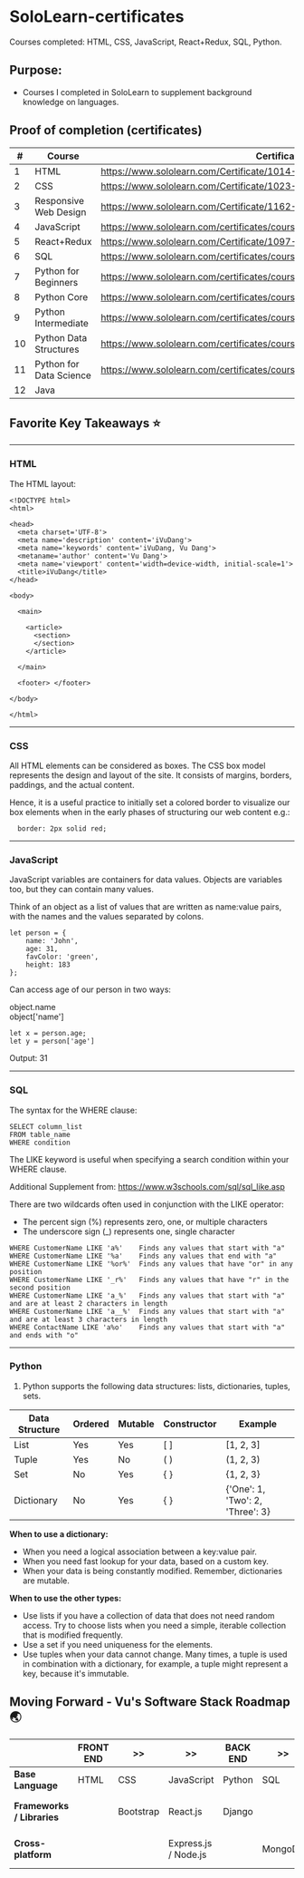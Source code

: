 # SoloLearn-certificates
Courses completed: HTML, CSS, JavaScript, React+Redux, SQL, Python.

## Purpose: 
* Courses I completed in SoloLearn to supplement background knowledge on languages. 

## Proof of completion (certificates)

| # | Course  | Certificate |
| ------------- | ------------- | ------------- |
| 1 | HTML  | https://www.sololearn.com/Certificate/1014-18375186/jpg  |
| 2 | CSS  | https://www.sololearn.com/Certificate/1023-18375186/jpg  |
| 3 | Responsive Web Design  | https://www.sololearn.com/Certificate/1162-18375186/jpg  |
| 4 | JavaScript  | https://www.sololearn.com/certificates/course/en/18375186/1024/landscape/png  |
| 5 | React+Redux  | https://www.sololearn.com/Certificate/1097-18375186/jpg/  |
| 6 | SQL  | https://www.sololearn.com/certificates/course/en/18375186/1060/landscape/png  |
| 7 | Python for Beginners  | https://www.sololearn.com/certificates/course/en/18375186/1157/landscape/png |
| 8 | Python Core  | https://www.sololearn.com/certificates/course/en/18375186/1073/landscape/png  |
| 9 | Python Intermediate  |   https://www.sololearn.com/certificates/course/en/18375186/1158/landscape/png	|
| 10 | Python Data Structures  | https://www.sololearn.com/certificates/course/en/18375186/1159/landscape/png  |
| 11 | Python for Data Science  |  https://www.sololearn.com/certificates/course/en/18375186/1161/landscape/png  |
| 12 | Java  |   |


## Favorite Key Takeaways :star:
- - - -
### HTML 
The HTML layout:

```
<!DOCTYPE html>
<html>

<head>
  <meta charset='UTF-8'>
  <meta name='description' content='iVuDang'> 
  <meta name='keywords' content='iVuDang, Vu Dang'>
  <metaname='author' content='Vu Dang'>
  <meta name='viewport' content='width=device-width, initial-scale=1'>
  <title>iVuDang</title> 
</head> 

<body>

  <main> 
  
    <article>
      <section> 
      </section> 
    </article>
    
  </main> 
 
  <footer> </footer> 
  
</body>

</html>
```

- - - -
### CSS
All HTML elements can be considered as boxes. The CSS box model represents the design and layout of the site. It consists of margins, borders, paddings, and the actual content. 

Hence, it is a useful practice to initially set a colored border to visualize our box elements when in the early phases of structuring our web content e.g.:

```
  border: 2px solid red;
```


- - - -
### JavaScript
JavaScript variables are containers for data values. Objects are variables too, but they can contain many values. 

Think of an object as a list of values that are written as name:value pairs, with the names and the values separated by colons. 
```
let person = {
	name: 'John', 
	age: 31,
	favColor: 'green',
	height: 183
};
```

Can access age of our person in two ways: 

object.name <br>
object['name']

```
let x = person.age;
let y = person['age']
```

Output: 31



- - - -
### SQL
The syntax for the WHERE clause:

```
SELECT column_list 
FROM table_name 
WHERE condition 
```

The LIKE keyword is useful when specifying a search condition within your WHERE clause.

Additional Supplement from: https://www.w3schools.com/sql/sql_like.asp

There are two wildcards often used in conjunction with the LIKE operator:
* The percent sign (%) represents zero, one, or multiple characters
* The underscore sign (_) represents one, single character

```
WHERE CustomerName LIKE 'a%' 	Finds any values that start with "a"
WHERE CustomerName LIKE '%a' 	Finds any values that end with "a"
WHERE CustomerName LIKE '%or%' 	Finds any values that have "or" in any position
WHERE CustomerName LIKE '_r%' 	Finds any values that have "r" in the second position
WHERE CustomerName LIKE 'a_%' 	Finds any values that start with "a" and are at least 2 characters in length
WHERE CustomerName LIKE 'a__%' 	Finds any values that start with "a" and are at least 3 characters in length
WHERE ContactName LIKE 'a%o' 	Finds any values that start with "a" and ends with "o"
```

- - - -
### Python
1. Python supports the following data structures: lists, dictionaries, tuples, sets. 

| Data Structure | Ordered  | Mutable | Constructor | Example |
| ------------- | ------------- | ------------- | ------------- | ------------- |
| List | Yes | Yes | [ ] | [1, 2, 3] 
| Tuple | Yes | No | ( ) | (1, 2, 3)
| Set | No | Yes | { } | {1, 2, 3}
| Dictionary | No | Yes | { } | {'One': 1, 'Two': 2, 'Three': 3} 


**When to use a dictionary:**
- When you need a logical association between a key:value pair.
- When you need fast lookup for your data, based on a custom key. 
- When your data is being constantly modified. Remember, dictionaries are mutable. 

**When to use the other types:**
- Use lists if you have a collection of data that does not need random access. Try to choose lists when you need a simple, iterable collection that is modified frequently. 
- Use a set if you need uniqueness for the elements. 
- Use tuples when your data cannot change. 
Many times, a tuple is used in combination with a dictionary, for example, a tuple might represent a key, because it's immutable. 


## Moving Forward - Vu's Software Stack Roadmap :earth_asia: 

| | **FRONT END**  | >> | >> | **BACK END** | >> | >> | **UI/UX DESIGN** |
| ------------- | ------------- | ------------- | ------------- | ------------- |------------- | ------------- | ------------- |
| **Base Language** | HTML | CSS | JavaScript | Python | SQL | Java | Adobe Photoshop|
| **Frameworks / Libraries** | | Bootstrap | React.js | Django | | | Adobe Premiere Pro | 
| **Cross-platform** | | | Express.js / Node.js | | MongoDB | | Adobe After Effects |
